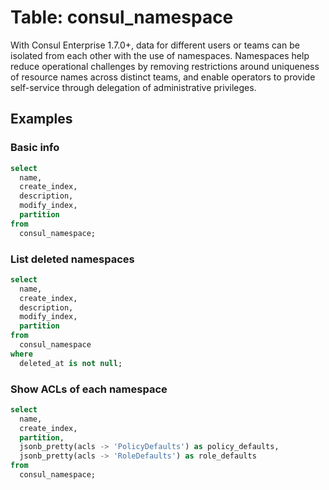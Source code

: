 # Table: consul_namespace

With Consul Enterprise 1.7.0+, data for different users or teams can be isolated from each other with the use of namespaces. Namespaces help reduce operational challenges by removing restrictions around uniqueness of resource names across distinct teams, and enable operators to provide self-service through delegation of administrative privileges.

## Examples

### Basic info

```sql
select
  name,
  create_index,
  description,
  modify_index,
  partition
from
  consul_namespace;
```

### List deleted namespaces

```sql
select
  name,
  create_index,
  description,
  modify_index,
  partition
from
  consul_namespace
where
  deleted_at is not null;
```

### Show ACLs of each namespace

```sql
select
  name,
  create_index,
  partition,
  jsonb_pretty(acls -> 'PolicyDefaults') as policy_defaults,
  jsonb_pretty(acls -> 'RoleDefaults') as role_defaults
from
  consul_namespace;
```